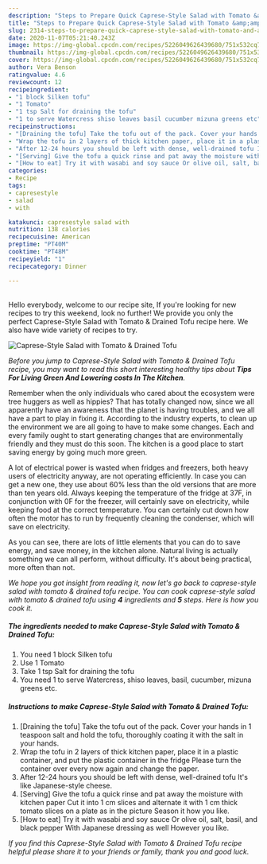 ```yaml
---
description: "Steps to Prepare Quick Caprese-Style Salad with Tomato &amp;amp; Drained Tofu"
title: "Steps to Prepare Quick Caprese-Style Salad with Tomato &amp;amp; Drained Tofu"
slug: 2314-steps-to-prepare-quick-caprese-style-salad-with-tomato-and-amp-drained-tofu
date: 2020-11-07T05:21:40.243Z
image: https://img-global.cpcdn.com/recipes/5226049626439680/751x532cq70/caprese-style-salad-with-tomato-drained-tofu-recipe-main-photo.jpg
thumbnail: https://img-global.cpcdn.com/recipes/5226049626439680/751x532cq70/caprese-style-salad-with-tomato-drained-tofu-recipe-main-photo.jpg
cover: https://img-global.cpcdn.com/recipes/5226049626439680/751x532cq70/caprese-style-salad-with-tomato-drained-tofu-recipe-main-photo.jpg
author: Vera Benson
ratingvalue: 4.6
reviewcount: 12
recipeingredient:
- "1 block Silken tofu"
- "1 Tomato"
- "1 tsp Salt for draining the tofu"
- "1 to serve Watercress shiso leaves basil cucumber mizuna greens etc"
recipeinstructions:
- "[Draining the tofu] Take the tofu out of the pack. Cover your hands in 1 teaspoon salt and hold the tofu, thoroughly coating it with the salt in your hands."
- "Wrap the tofu in 2 layers of thick kitchen paper, place it in a plastic container, and put the plastic container in the fridge Please turn the container over every now again and change the paper."
- "After 12-24 hours you should be left with dense, well-drained tofu It&#39;s like Japanese-style cheese."
- "[Serving] Give the tofu a quick rinse and pat away the moisture with kitchen paper Cut it into 1 cm slices and alternate it with 1 cm thick tomato slices on a plate as in the picture Season it how you like."
- "[How to eat] Try it with wasabi and soy sauce Or olive oil, salt, basil, and black pepper With Japanese dressing as well However you like."
categories:
- Recipe
tags:
- capresestyle
- salad
- with

katakunci: capresestyle salad with 
nutrition: 138 calories
recipecuisine: American
preptime: "PT40M"
cooktime: "PT48M"
recipeyield: "1"
recipecategory: Dinner

---
```

<br>
Hello everybody, welcome to our recipe site, If you're looking for new recipes to try this weekend, look no further! We provide you only the perfect Caprese-Style Salad with Tomato &amp; Drained Tofu recipe here. We also have wide variety of recipes to try.
<br>


![Caprese-Style Salad with Tomato &amp; Drained Tofu](https://img-global.cpcdn.com/recipes/5226049626439680/751x532cq70/caprese-style-salad-with-tomato-drained-tofu-recipe-main-photo.jpg)

<i>Before you jump to Caprese-Style Salad with Tomato &amp; Drained Tofu recipe, you may want to read this short interesting healthy tips about 
<strong>Tips For Living Green And Lowering costs In The Kitchen</strong>.</i>
</br>

Remember when the only individuals who cared about the ecosystem were tree huggers as well as hippies? That has totally changed now, since we all apparently have an awareness that the planet is having troubles, and we all have a part to play in fixing it. According to the industry experts, to clean up the environment we are all going to have to make some changes. Each and every family ought to start generating changes that are environmentally friendly and they must do this soon. The kitchen is a good place to start saving energy by going much more green.

A lot of electrical power is wasted when fridges and freezers, both heavy users of electricity anyway, are not operating efficiently. In case you can get a new one, they use about 60% less than the old versions that are more than ten years old. Always keeping the temperature of the fridge at 37F, in conjunction with 0F for the freezer, will certainly save on electricity, while keeping food at the correct temperature. You can certainly cut down how often the motor has to run by frequently cleaning the condenser, which will save on electricity.

As you can see, there are lots of little elements that you can do to save energy, and save money, in the kitchen alone. Natural living is actually something we can all perform, without difficulty. It's about being practical, more often than not.


<i>We hope you got insight from reading it, now let's go back to caprese-style salad with tomato &amp; drained tofu recipe. You can cook caprese-style salad with tomato &amp; drained tofu using <strong>4</strong> ingredients and <strong>5</strong> steps. Here is how you cook it.
</i>

##### The ingredients needed to make Caprese-Style Salad with Tomato &amp; Drained Tofu:

1. You need 1 block Silken tofu
1. Use 1 Tomato
1. Take 1 tsp Salt for draining the tofu
1. You need 1 to serve Watercress, shiso leaves, basil, cucumber, mizuna greens etc.


##### Instructions to make Caprese-Style Salad with Tomato &amp; Drained Tofu:

1. [Draining the tofu] Take the tofu out of the pack. Cover your hands in 1 teaspoon salt and hold the tofu, thoroughly coating it with the salt in your hands.
1. Wrap the tofu in 2 layers of thick kitchen paper, place it in a plastic container, and put the plastic container in the fridge Please turn the container over every now again and change the paper.
1. After 12-24 hours you should be left with dense, well-drained tofu It&#39;s like Japanese-style cheese.
1. [Serving] Give the tofu a quick rinse and pat away the moisture with kitchen paper Cut it into 1 cm slices and alternate it with 1 cm thick tomato slices on a plate as in the picture Season it how you like.
1. [How to eat] Try it with wasabi and soy sauce Or olive oil, salt, basil, and black pepper With Japanese dressing as well However you like.


<i>If you find this Caprese-Style Salad with Tomato &amp; Drained Tofu recipe helpful please share it to your friends or family, thank you and good luck.</i>
